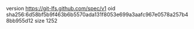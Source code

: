 version https://git-lfs.github.com/spec/v1
oid sha256:6d58bf5b9f463b6b5570ada131f8053e699a3aafc967e0578a257b48bb955d12
size 1252

